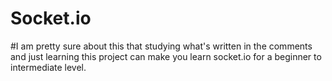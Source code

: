 # Socket.io
#I am pretty sure about this that studying what's written in the comments and just learning this project can make you learn socket.io for a beginner to intermediate level.
